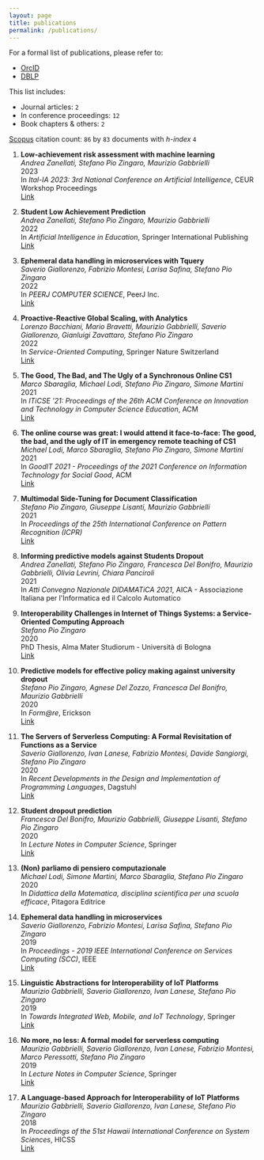 ```yaml
---
layout: page
title: publications
permalink: /publications/
---
```


For a formal list of publications, please refer to:

- [OrcID](https://orcid.org/0000-0002-8462-5651)
- [DBLP](https://dblp.uni-trier.de/pers/hd/z/Zingaro:Stefano_Pio)

This list includes:

- Journal articles: `2`
- In conference proceedings: `12`
- Book chapters & others: `2`

[Scopus](https://www.scopus.com/authid/detail.uri?authorId=57209341965) citation count: `86`  by `83` documents with _h-index_ `4`

1. **Low-achievement risk assessment with machine learning**  
    _Andrea Zanellati, Stefano Pio Zingaro, Maurizio Gabbrielli_  
    2023  
    In _Ital-IA 2023: 3rd National Conference on Artificial Intelligence_, CEUR Workshop Proceedings  
    [Link](https://ceur-ws.org/Vol-3486/123.pdf)

2. **Student Low Achievement Prediction**  
    _Andrea Zanellati, Stefano Pio Zingaro, Maurizio Gabbrielli_  
    2022  
    In _Artificial Intelligence in Education_, Springer International Publishing  
    [Link](https://doi.org/10.1007/978-3-031-11644-5_76)

3. **Ephemeral data handling in microservices with Tquery**  
    _Saverio Giallorenzo, Fabrizio Montesi, Larisa Safina, Stefano Pio Zingaro_  
    2022  
    In _PEERJ COMPUTER SCIENCE_, PeerJ Inc.  
    [Link](https://doi.org/10.7717/peerj-cs.1037)

4. **Proactive-Reactive Global Scaling, with Analytics**  
    _Lorenzo Bacchiani, Mario Bravetti, Maurizio Gabbrielli, Saverio Giallorenzo, Gianluigi Zavattaro, Stefano Pio Zingaro_  
    2022  
    In _Service-Oriented Computing_, Springer Nature Switzerland  
    [Link](https://doi.org/10.1007/978-3-031-20984-0_16)

5. **The Good, The Bad, and The Ugly of a Synchronous Online CS1**  
    _Marco Sbaraglia, Michael Lodi, Stefano Pio Zingaro, Simone Martini_  
    2021  
    In _ITiCSE '21: Proceedings of the 26th ACM Conference on Innovation and Technology in Computer Science Education_, ACM  
    [Link](https://doi.org/10.1145/3456565.3460075)

6. **The online course was great: I would attend it face-to-face: The good, the bad, and the ugly of IT in emergency remote teaching of CS1**  
    _Michael Lodi, Marco Sbaraglia, Stefano Pio Zingaro, Simone Martini_  
    2021  
    In _GoodIT 2021 - Proceedings of the 2021 Conference on Information Technology for Social Good_, ACM  
    [Link](https://doi.org/10.1145/3462203.3475902)

7. **Multimodal Side-Tuning for Document Classification**  
    _Stefano Pio Zingaro, Giuseppe Lisanti, Maurizio Gabbrielli_  
    2021  
    In _Proceedings of the 25th International Conference on Pattern Recognition (ICPR)_  
    [Link](https://doi.org/10.1109/ICPR48806.2021.9413208)

8. **Informing predictive models against Students Dropout**  
    _Andrea Zanellati, Stefano Pio Zingaro, Francesca Del Bonifro, Maurizio Gabbrielli, Olivia Levrini, Chiara Panciroli_  
    2021  
    In _Atti Convegno Nazionale DIDAMATiCA 2021_, AICA - Associazione Italiana per l'Informatica ed il Calcolo Automatico

9. **Interoperability Challenges in Internet of Things Systems: a Service-Oriented Computing Approach**  
    _Stefano Pio Zingaro_  
    2020  
    PhD Thesis, Alma Mater Studiorum - Università di Bologna  
    [Link](http://amsdottorato.unibo.it/9088/)

10. **Predictive models for effective policy making against university dropout**  
    _Stefano Pio Zingaro, Agnese Del Zozzo, Francesca Del Bonifro, Maurizio Gabbrielli_  
    2020  
    In _Form@re_, Erickson  
    [Link](https://doi.org/10.13128/form-9767)

11. **The Servers of Serverless Computing: A Formal Revisitation of Functions as a Service**  
    _Saverio Giallorenzo, Ivan Lanese, Fabrizio Montesi, Davide Sangiorgi, Stefano Pio Zingaro_  
    2020  
    In _Recent Developments in the Design and Implementation of Programming Languages_, Dagstuhl  
    [Link](https://doi.org/10.4230/OASIcs.Gabbrielli.5)

12. **Student dropout prediction**  
    _Francesca Del Bonifro, Maurizio Gabbrielli, Giuseppe Lisanti, Stefano Pio Zingaro_  
    2020  
    In _Lecture Notes in Computer Science_, Springer  
    [Link](https://doi.org/10.1007/978-3-030-52237-7_11)

13. **(Non) parliamo di pensiero computazionale**  
    _Michael Lodi, Simone Martini, Marco Sbaraglia, Stefano Pio Zingaro_  
    2020  
    In _Didattica della Matematica, disciplina scientifica per una scuola efficace_, Pitagora Editrice

14. **Ephemeral data handling in microservices**  
    _Saverio Giallorenzo, Fabrizio Montesi, Larisa Safina, Stefano Pio Zingaro_  
    2019  
    In _Proceedings - 2019 IEEE International Conference on Services Computing (SCC)_, IEEE  
    [Link](https://doi.org/10.1109/SCC.2019.00048)

15. **Linguistic Abstractions for Interoperability of IoT Platforms**  
    _Maurizio Gabbrielli, Saverio Giallorenzo, Ivan Lanese, Stefano Pio Zingaro_  
    2019  
    In _Towards Integrated Web, Mobile, and IoT Technology_, Springer  
    [Link](https://doi.org/10.1007/978-3-030-28430-5_5)

16. **No more, no less: A formal model for serverless computing**  
    _Maurizio Gabbrielli, Saverio Giallorenzo, Ivan Lanese, Fabrizio Montesi, Marco Peressotti, Stefano Pio Zingaro_  
    2019  
    In _Lecture Notes in Computer Science_, Springer  
    [Link](https://doi.org/10.1007/978-3-030-22397-7_9)

17. **A Language-based Approach for Interoperability of IoT Platforms**  
    _Maurizio Gabbrielli, Saverio Giallorenzo, Ivan Lanese, Stefano Pio Zingaro_  
    2018  
    In _Proceedings of the 51st Hawaii International Conference on System Sciences_, HICSS  
    [Link](http://hdl.handle.net/10125/50603)
